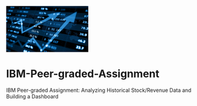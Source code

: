 
<img src="https://github.com/ashu-kudesiya/Analyzing-Historical-Stock-Revenue-Data/blob/main/Photo.png" width="222">

# IBM-Peer-graded-Assignment
IBM Peer-graded Assignment: Analyzing Historical Stock/Revenue Data and Building a Dashboard
